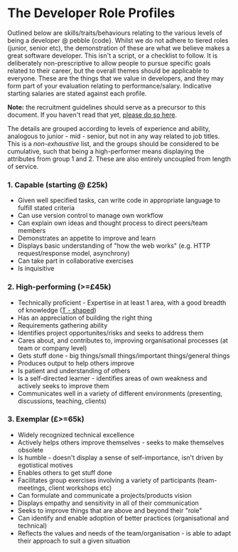 # The Developer Role Profiles

Outlined below are skills/traits/behaviours relating to the various levels of being a developer @ pebble {code}. Whilst we do not adhere to tiered roles (junior, senior etc), the demonstration of these are what we believe makes a great software developer. This isn't a script, or a checklist to follow. It is deliberately non-prescriptive to allow people to pursue specific goals related to their career, but the overall themes should be applicable to everyone. These are the things that we value in developers, and they may form part of your evaluation relating to performance/salary. Indicative starting salaries are stated against each profile.

**Note:** the recruitment guidelines should serve as a precursor to this document. If you haven't read that yet, [please do so here](https://github.com/pebblecode/pebble-handbook/tree/master/great-people/hiring-great-talent/developer).

The details are grouped according to levels of experience and ability, analogous to junior - mid - senior, but not in any way related to job titles. This is a *non-exhaustive* list, and the groups should be considered to be cumulative, such that being a high-performer means displaying the attributes from group 1 and 2. These are also entirely uncoupled from length of service.

### 1. Capable (starting @ £25k)

- Given well specified tasks, can write code in appropriate language to fulfill stated criteria
- Can use version control to manage own workflow
- Can explain own ideas and thought process to direct peers/team members
- Demonstrates an appetite to improve and learn
- Displays basic understanding of "how the web works" (e.g. HTTP request/response model, asynchrony)
- Can take part in collaborative exercises
- Is inquisitive


### 2. High-performing (>=£45k)

- Technically proficient - Expertise in at least 1 area, with a good breadth of knowledge ([T - shaped](https://en.wikipedia.org/wiki/T-shaped_skills))
- Has an appreciation of building the right thing
- Requirements gathering ability
- Identifies project opportunites/risks and seeks to address them
- Cares about, and contributes to, improving organisational processes (at team or company level)
- Gets stuff done - big things/small things/important things/general things
- Produces output to help others improve
- Is patient and understanding of others
- Is a self-directed learner - identifies areas of own weakness and actively seeks to improve them
- Communicates well in a variety of different environments (presenting, discussions, teaching, clients)


### 3. Exemplar (£>=65k)

- Widely recognized technical excellence
- Actively helps others improve themselves - seeks to make themselves obsolete
- Is humble - doesn't display a sense of self-importance, isn't driven by egotistical motives
- Enables others to get stuff done
- Facilitates group exercises involving a variety of participants (team-meetings, client workshops etc)
- Can formulate and communicate a projects/products vision
- Displays empathy and sensitivity in all of their communication
- Seeks to improve things that are above and beyond their "role"
- Can identify and enable adoption of better practices (organisational and technical)
- Reflects the values and needs of the team/organisation - is able to adapt their approach to suit a given situation

